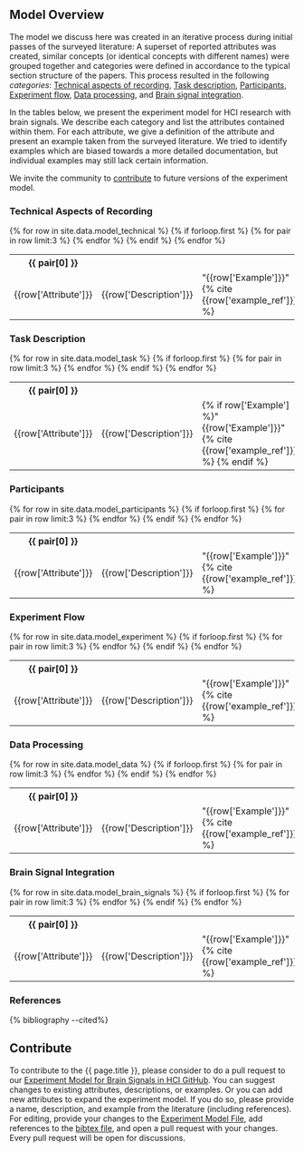 ## Model Overview

The model we discuss here was created in an iterative process during initial passes of the surveyed literature: A superset of reported attributes was created, similar concepts (or identical concepts with different names) were grouped together and categories were defined in accordance to the typical section structure of the papers. This process resulted in the following *categories*:
[Technical aspects of recording](#technical-aspects-of-recording),
[Task description](#task-description),
[Participants](#participants),
[Experiment flow](#experiment-flow),
[Data processing](#data-processing), and
[Brain signal integration](#brain-signal-integration).

In the tables below, we present the experiment model for HCI research with brain signals. We describe each category and list the attributes contained within them. For each attribute, we give a definition of the attribute and present an example taken from the surveyed literature. We tried to identify examples which are biased towards a more detailed documentation, but individual examples may still lack certain information.

We invite the community to [contribute](#contribute) to future versions of the experiment model.

### Technical Aspects of Recording

<table>
    <colgroup>
        <col width="30%" />
        <col width="40%" />
        <col width="30%" />
    </colgroup>
  {% for row in site.data.model_technical %}
    {% if forloop.first %}
    <tr class="header">
      {% for pair in row limit:3 %}
        <th>{{ pair[0] }}</th>
      {% endfor %}
    </tr>
    {% endif %}
    <tr class="row">
        <td markdown="span">{{row['Attribute']}}</td>
        <td markdown="span">{{row['Description']}}</td>
        <td markdown="span">"{{row['Example']}}" {% cite {{row['example_ref']}} %}</td>
    </tr>
  {% endfor %}
</table>

### Task Description

<table>
    <colgroup>
        <col width="30%" />
        <col width="40%" />
        <col width="30%" />
    </colgroup>
  {% for row in site.data.model_task %}
    {% if forloop.first %}
    <tr>
      {% for pair in row limit:3 %}
        <th>{{ pair[0] }}</th>
      {% endfor %}
    </tr>
    {% endif %}
    <tr class="row">
        <td markdown="span">{{row['Attribute']}}</td>
        <td markdown="span">{{row['Description']}}</td>
        <td markdown="span">{% if row['Example'] %}"{{row['Example']}}" {% cite {{row['example_ref']}} %} {% endif %}</td>
    </tr>
  {% endfor %}
</table>


### Participants

<table>
    <colgroup>
        <col width="30%" />
        <col width="40%" />
        <col width="30%" />
    </colgroup>
  {% for row in site.data.model_participants %}
    {% if forloop.first %}
    <tr>
      {% for pair in row limit:3 %}
        <th>{{ pair[0] }}</th>
      {% endfor %}
    </tr>
    {% endif %}
    <tr class="row">
        <td markdown="span">{{row['Attribute']}}</td>
        <td markdown="span">{{row['Description']}}</td>
        <td markdown="span">"{{row['Example']}}" {% cite {{row['example_ref']}} %}</td>
    </tr>
  {% endfor %}
</table>

### Experiment Flow

<table>
    <colgroup>
        <col width="30%" />
        <col width="40%" />
        <col width="30%" />
    </colgroup>
  {% for row in site.data.model_experiment %}
    {% if forloop.first %}
    <tr>
      {% for pair in row limit:3 %}
        <th>{{ pair[0] }}</th>
      {% endfor %}
    </tr>
    {% endif %}
    <tr class="row">
        <td markdown="span">{{row['Attribute']}}</td>
        <td markdown="span">{{row['Description']}}</td>
        <td markdown="span">"{{row['Example']}}" {% cite {{row['example_ref']}} %}</td>
    </tr>
  {% endfor %}
</table>

### Data Processing

<table>
    <colgroup>
        <col width="30%" />
        <col width="40%" />
        <col width="30%" />
    </colgroup>
  {% for row in site.data.model_data %}
    {% if forloop.first %}
    <tr>
      {% for pair in row limit:3 %}
        <th>{{ pair[0] }}</th>
      {% endfor %}
    </tr>
    {% endif %}
    <tr class="row">
        <td markdown="span">{{row['Attribute']}}</td>
        <td markdown="span">{{row['Description']}}</td>
        <td markdown="span">"{{row['Example']}}" {% cite {{row['example_ref']}} %}</td>
    </tr>
  {% endfor %}
</table>

### Brain Signal Integration

<table>
    <colgroup>
        <col width="30%" />
        <col width="40%" />
        <col width="30%" />
    </colgroup>
  {% for row in site.data.model_brain_signals %}
    {% if forloop.first %}
    <tr>
      {% for pair in row limit:3 %}
        <th>{{ pair[0] }}</th>
      {% endfor %}
    </tr>
    {% endif %}
    <tr class="row">
        <td markdown="span">{{row['Attribute']}}</td>
        <td markdown="span">{{row['Description']}}</td>
        <td markdown="span">"{{row['Example']}}" {% cite {{row['example_ref']}} %}</td>
    </tr>
  {% endfor %}
</table>

### References

{% bibliography  --cited%}

## Contribute
To contribute to the {{ page.title }}, please consider to do a pull request to our [Experiment Model for Brain Signals in HCI GitHub](https://github.com/brain-signals-hci/experiment-model/). You can suggest changes to existing attributes, descriptions, or examples. Or you can add new attributes to expand the experiment model. If you do so, please provide a name, description, and example from the literature (including references). For editing, provide your changes to the [Experiment Model File](https://github.com/brain-signals-hci/experiment-model/blob/main/brainsignal_hci_model.xlsx), add references to the [bibtex file](https://github.com/brain-signals-hci/experiment-model/blob/main/_bibliography/references.bib), and open a pull request with your changes.
Every pull request will be open for discussions.
